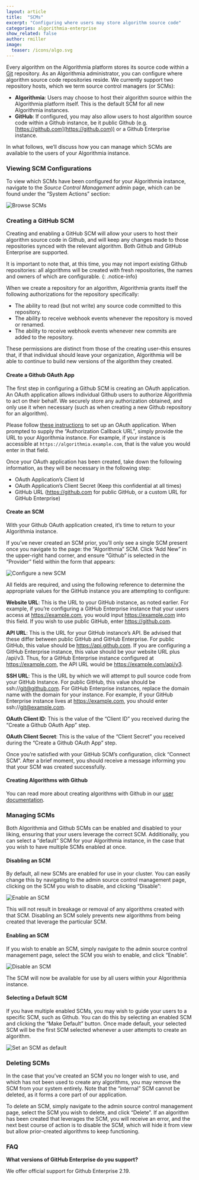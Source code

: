 ```yaml
---
layout: article
title:  "SCMs"
excerpt: "Configuring where users may store algorithm source code"
categories: algorithmia-enterprise
show_related: false
author: rmiller
image:
  teaser: /icons/algo.svg
---
```

Every algorithm on the Algorithmia platform stores its source code within a [Git](https://git-scm.com/) repository. As an Algorithmia administrator, you can configure where algorithm source code repositories reside. We currently support two repository hosts, which we term source control managers (or SCMs): 

- __Algorithmia__: Users may choose to host their algorithm source within the Algorithmia platform itself. This is the default SCM for all new Algorithmia instances.
- __GitHub__:  If configured, you may also allow users to host algorithm source code within a Github instance, be it public Github (e.g. [https://github.com](https://github.com)) or a Github Enterprise instance.

In what follows, we’ll discuss how you can manage which SCMs are available to the users of your Algorithmia instance.

### Viewing SCM Configurations

To view which SCMs have been configured for your Algorithmia instance, navigate to the _Source Control Management_ admin page, which can be found under the “System Actions” section:

<img src="{{site.cdnurl}}{{site.baseurl}}/images/post_images/admin_scms/browse_scms.png" alt="Browse SCMs" class="screenshot img-sm">

### Creating a GitHub SCM

Creating and enabling a GitHub SCM will allow your users to host their algorithm source code in Github, and will keep any changes made to those repositories synced with the relevant algorithm. Both Github and GitHub Enterprise are supported.

It is important to note that, at this time, you may not import existing Github repositories: all algorithms will be created with fresh repositories, the names and owners of which are configurable.
{: .notice-info}

When we create a repository for an algorithm, Algorithmia grants itself the following authorizations for the repository specifically:

- The ability to read (but not write) any source code committed to this repository.
- The ability to receive webhook events whenever the repository is moved or renamed.
- The ability to receive webhook events whenever new commits are added to the repository.

These permissions are distinct from those of the creating user–this ensures that, if that individual should leave your organization, Algorithmia will be able to continue to build new versions of the algorithm they created.

#### Create a Github OAuth App

The first step in configuring a Github SCM is creating an OAuth application. An OAuth application allows individual Github users to authorize Algorithmia to act on their behalf. We securely store any authorization obtained, and only use it when necessary (such as when creating a new Github repository for an algorithm).

Please follow [these instructions](https://developer.github.com/apps/building-oauth-apps/creating-an-oauth-app/) to set up an OAuth application. When prompted to supply the “Authorization Callback URL”, simply provide the URL to your Algorithmia instance. For example, if your instance is accessible at `https://algorithmia.example.com`, that is the value you would enter in that field.

Once your OAuth application has been created, take down the following information, as they will be necessary in the following step:

- OAuth Application’s Client Id
- OAuth Application’s Client Secret (Keep this confidential at all times)
- GitHub URL (https://github.com for public GitHub, or a custom URL for GitHub Enterprise)

#### Create an SCM

With your Github OAuth application created, it’s time to return to your Algorithmia instance.

If you’ve never created an SCM prior, you’ll only see a single SCM present once you navigate to the page: the “Algorithmia” SCM. Click “Add New” in the upper-right hand corner, and ensure “Github” is selected in the “Provider” field within the form that appears:

<img src="{{site.cdnurl}}{{site.baseurl}}/images/post_images/admin_scms/configure_new_scm.png" alt="Configure a new SCM" class="screenshot img-sm">

All fields are required, and using the following reference to determine the appropriate values for the GitHub instance you are attempting to configure:

__Website URL__: This is the URL to your GitHub instance, as noted earlier. For example, if you’re configuring a GitHub Enterprise instance that your users access at https://example.com, you would input https://example.com into this field. If you wish to use public GitHub, enter https://github.com. 

__API URL__: This is the URL for your GitHub instance’s API. Be advised that these differ between public GitHub and GitHub Enterprise. For public GitHub, this value should be https://api.github.com. If you are configuring a GitHub Enterprise instance, this value should be your website URL plus /api/v3. Thus, for a GitHub Enterprise instance configured at https://example.com, the API URL would be https://example.com/api/v3.

__SSH URL__: This is the URL by which we will attempt to pull source code from your GitHub Instance. For public GitHub, this value should be ssh://git@github.com. For GitHub Enterprise instances, replace the domain name with the domain for your instance. For example, if your GitHub Enterprise instance lives at https://example.com, you should enter ssh://git@example.com. 

__OAuth Client ID__: This is the value of the “Client ID” you received during the “Create a Github OAuth App” step. 

__OAuth Client Secret__: This is the value of the “Client Secret” you received during the “Create a Github OAuth App” step. 

Once you’re satisfied with your GitHub SCM’s configuration, click “Connect SCM”. After a brief moment, you should receive a message informing you that your SCM was created successfully.

#### Creating Algorithms with Github

You can read more about creating algorithms with Github in our [user documentation](/developers/algorithm-development/source-code-management).

### Managing SCMs

Both Algorithmia and Github SCMs can be enabled and disabled to your liking, ensuring that your users leverage the correct SCM. Additionally, you can select a “default” SCM for your Algorithmia instance, in the case that you wish to have multiple SCMs enabled at once.

#### Disabling an SCM

By default, all new SCMs are enabled for use in your cluster. You can easily change this by navigating to the admin source control management page, clicking on the SCM you wish to disable, and clicking “Disable”:

<img src="{{site.cdnurl}}{{site.baseurl}}/images/post_images/admin_scms/enable_scm.png" alt="Enable an SCM" class="screenshot img-sm">

This will not result in breakage or removal of any algorithms created with that SCM. Disabling an SCM solely prevents new algorithms from being created that leverage the particular SCM.

#### Enabling an SCM

If you wish to enable an SCM, simply navigate to the admin source control management page, select the SCM you wish to enable, and click “Enable”.

<img src="{{site.cdnurl}}{{site.baseurl}}/images/post_images/admin_scms/disable_scm.png" alt="Disable an SCM" class="screenshot img-sm">

The SCM will now be available for use by all users within your Algorithmia instance.

#### Selecting a Default SCM

If you have multiple enabled SCMs, you may wish to guide your users to a specific SCM, such as Github. You can do this by selecting an enabled SCM and clicking the “Make Default” button. Once made default, your selected SCM will be the first SCM selected whenever a user attempts to create an algorithm.

<img src="{{site.cdnurl}}{{site.baseurl}}/images/post_images/admin_scms/make_scm_default.png" alt="Set an SCM as default" class="screenshot img-sm">

### Deleting SCMs

In the case that you’ve created an SCM you no longer wish to use, and which has not been used to create any algorithms, you may remove the SCM from your system entirely. Note that the “internal” SCM cannot be deleted, as it forms a core part of our application.

To delete an SCM, simply navigate to the admin source control management page, select the SCM you wish to delete, and click “Delete”. If an algorithm has been created that leverages the SCM, you will receive an error, and the next best course of action is to disable the SCM, which will hide it from view but allow prior-created algorithms to keep functioning.

### FAQ

__What versions of GitHub Enterprise do you support?__

We offer official support for Github Enterprise 2.19.
